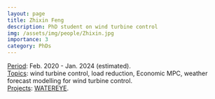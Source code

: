 ```yaml
---
layout: page
title: Zhixin Feng
description: PhD student on wind turbine control
img: /assets/img/people/Zhixin.jpg
importance: 3
category: PhDs
---
```


<!-- NOTE: make the profile picture appear here as in my about page (copy the code for floating image) -->

<div class="row justify-content-sm-center">
    <div class="col-sm-8 mt-3 mt-md-0">
        <u>Period</u>: Feb. 2020 - Jan. 2024 (estimated).
        <br>
        <u>Topics</u>: wind turbine control, load reduction, Economic MPC, weather forecast modelling for wind turbine control.
        <br>
        <u>Projects</u>: <a href=" {{ "projects/funded_projects/4_WATEREYE" | relative_url }}">WATEREYE</a>.
    </div>
    <div class="col-sm-4 mt-3 mt-md-0">
        <img class="img-fluid rounded z-depth-1" src="{{ '/assets/img/people/Zhixin.jpg' | relative_url }}" alt="" title="example image"/>
    </div>
</div>


<!-- NOTE: add projects to everybody, with links to their page -->